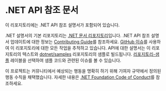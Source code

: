 # <a name="net-api-reference-docs"></a>.NET API 참조 문서

이 리포지토리에는 .NET API 참조 설명서가 포함되어 있습니다.

.NET 설명서의 기본 리포지토리는 [.NET 문서 리포지토리](https://github.com/dotnet/docs)입니다. .NET API 참조 설명서 업데이트에 대한 정보는 [Contributing Guide](https://github.com/dotnet/docs/blob/master/CONTRIBUTING.md)를 참조하세요.
[GitHub 이슈](https://github.com/dotnet/dotnet-api-docs/issues)를 사용하여 이 리포지토리에 대한 모든 작업을 추적하고 있습니다. API에 대한 설명서는 이 리포지토리의 텍스트와 [dotnet/samples](https://github.com/dotnet/samples) 리포지토리의 샘플로 빌드됩니다. [리포지토리-샘플](https://github.com/dotnet/docs/issues?q=is%3Aopen+is%3Aissue+label%3A%22%3Afile_folder%3A+Repo+-+samples%22) 레이블을 선택하여 샘플 코드와 관련된 이슈를 볼 수 있습니다.

이 프로젝트는 커뮤니티에서 예상되는 행동을 명확히 하기 위해 기여자 규약에서 정의된 행동 수칙을 채택했습니다. 자세한 내용은 [.NET Foundation Code of Conduct](https://dotnetfoundation.org/code-of-conduct)를 참조하세요.

